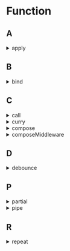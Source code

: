 # Function

## A

<details>
<summary>apply</summary>

```js
// #1
Function.prototype.myApply = function (ctx, args = []) {
  ctx.__HANDLER__ = this;

  const result = ctx.__HANDLER__(...args);
  delete ctx.__HANDLER__;
  return result;
};

// #2
Function.prototype.myApply = function () {
  const ctx = arguments[0];
  const args = arguments[1];
  ctx.__HANDLER__ = this;

  const result = new Function("return arguments[0].__HANDLER__(" + args + ")")(
    ctx
  );
  delete ctx.__HANDLER__;
  return result;
};
```

</details>

## B

<details>
<summary>bind</summary>

```js
Function.prototype.myBind = function (ctx, ...args) {
  const self = this;
  function fNOP() {}
  function fBound(...args1) {
    return self.apply(this instanceof fNOP ? this : ctx, [...args, ...args1]);
  }

  if (self.prototype) fNOP.prototype = self.prototype;
  fBound.prototype = new fNOP();

  return fBound;
};

function test(...args) {
  console.log(this.a, ...args);
}
test.myBind({ a: 123 }, 1, 2)(3, 4);
```

</details>

## C

<details>
<summary>call</summary>

```js
// #1
Function.prototype.myCall = function (ctx, ...args) {
  ctx.__HANDLER__ = this;

  const result = ctx.__HANDLER__(...args);
  delete ctx.__HANDLER__;
  return result;
};

// #2
Function.prototype.myCall = function () {
  const ctx = arguments[0];
  const args = Array.prototype.slice.call(arguments, 1);
  ctx.__HANDLER__ = this;

  const result = new Function("return arguments[0].__HANDLER__(" + args + ")")(
    ctx
  );
  delete ctx.__HANDLER__;
  return result;
};
```

</details>

<details>
<summary>curry</summary>

```js
const curry = (fun, ...args) => {
  if (args.length >= fun.length) return fun(...args);
  return (...args1) => curry(fun, ...args, ...args1);
};

const add = (a, b, c, d) => a + b + c + d;

curry(add)(1, 2, 3, 4);
curry(add, 1, 2)(3, 4);
```

</details>

<details>
<summary>compose</summary>

```js
const compose = (...funs) => funs.reduce((a, b) => (...args) => a(b(...args)));

compose(
  (a) => a + 2,
  (a) => a * 2
)(2);
```

</details>

<details>
<summary>composeMiddleware</summary>

```js
const composeMiddleware = (middlewares) => {
  const next = (i) => {
    const middleware = middlewares[i];
    return middleware && middleware(next.bind(null, i + 1));
  };
  next(0);
};

composeMiddleware([
  async (next) => {
    console.log("1 start");
    await next();
    console.log("1 end");
  },
  async (next) => {
    console.log("2 start");
    await next();
    console.log("2 end");
  },
  async (next) => {
    console.log("3 start");
    next();
    console.log("3 end");
  },
]);
```

</details>

## D

<details>
<summary>debounce</summary>

```js
const debounce = (fun, delay) => {
  let timer;
  return () => {
    clearTimeout(timer);
    timer = setTimeout(fun, delay);
  };
};

debounce(() => console.log("test"), 3000);
```

</details>

## P

<details>
<summary>partial</summary>

```js
function partial(fn, ...args) {
  let indexs = [];
  let i = 0
  while (i < args.length) {
    if (args[i] === partial.__) indexs.push(i)
    i++
  }
  return (...arg) => {
    indexs.forEach(ii => {
      args[ii] = arg.splice(0, 1)[0]
    })
    return fn(...args, ...arg)
  }
}
partial.__ = `__partial_placeholder__`

const test = (a, b, c) => a + (b * c)
test(3, 2, 4)
partial(test, partial.__, 2)(3, 4)
```

</details>

<details>
<summary>pipe</summary>

```js
const pipe = (...funs) => funs.reduce((a, b) => (...args) => b(a(...args)));

pipe(
  (a) => a + 2,
  (a) => a * 2
)(2);
```

</details>

## R

<details>
<summary>repeat</summary>

```js
const repeat = (str, length) => Array.from({ length }, () => str).join("");
const repeat = (str, length, index = 0, res = "") => {
  while (index++ < length) res += str;
  return res;
};

repeat("d", 3);
```

</details>
